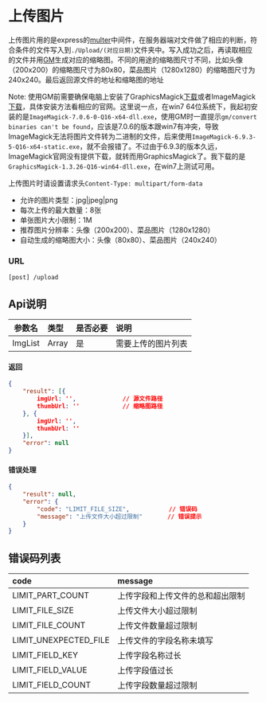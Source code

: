# 上传图片
上传图片用的是express的[multer](https://github.com/expressjs/multer)中间件，在服务器端对文件做了相应的判断，符合条件的文件写入到`./Upload/(对应日期)`文件夹中。写入成功之后，再读取相应的文件并用[GM](https://github.com/aheckmann/gm)生成对应的缩略图。不同的用途的缩略图尺寸不同，比如头像（200x200）的缩略图尺寸为80x80，菜品图片（1280x1280）的缩略图尺寸为240x240。最后返回源文件的地址和缩略图的地址

Note: 使用GM前需要确保电脑上安装了GraphicsMagick[下载](http://www.graphicsmagick.org/download.html#ftp-site-organization)或者ImageMagick[下载](http://www.imagemagick.org/script/download.php)，具体安装方法看相应的官网。这里说一点，在win7 64位系统下，我起初安装的是`ImageMagick-7.0.6-0-Q16-x64-dll.exe`，使用GM时一直提示`gm/convert binaries can't be found`，应该是7.0.6的版本跟win7有冲突，导致ImageMagick无法将图片文件转为二进制的文件，后来使用`ImageMagick-6.9.3-5-Q16-x64-static.exe`，就不会报错了。不过由于6.9.3的版本久远，ImageMagick官网没有提供下载，就转而用GraphicsMagick了。我下载的是`GraphicsMagick-1.3.26-Q16-win64-dll.exe`，在win7上测试可用。

上传图片时请设置请求头`Content-Type: multipart/form-data`

* 允许的图片类型：jpg|jpeg|png
* 每次上传的最大数量：8张
* 单张图片大小限制：1M
* 推荐图片分辨率：头像（200x200）、菜品图片（1280x1280）
* 自动生成的缩略图大小：头像（80x80）、菜品图片（240x240）

### URL
```
[post] /upload
```

## Api说明
| 参数名         | 类型           | 是否必要  | 说明 |
| ------------- |:------------- | :----- | :----- |
| ImgList       | Array         | 是 | 需要上传的图片列表 |


#### 返回
```json
{
    "result": [{
        imgUrl: '',             // 源文件路径
        thumbUrl: ''            // 缩略图路径
    }, {
        imgUrl: '',
        thumbUrl: ''
    }],
    "error": null
}
```

#### 错误处理

```json
{
    "result": null,
    "error": {
        "code": "LIMIT_FILE_SIZE",           // 错误码
        "message": "上传文件大小超过限制"       // 错误提示
    }
}
```

## 错误码列表
| code            | message        |
| :-------------  | :------------- |
| LIMIT_PART_COUNT      | 上传字段和上传文件的总和超出限制 |
| LIMIT_FILE_SIZE       | 上传文件大小超过限制 |
| LIMIT_FILE_COUNT      | 上传文件数量超过限制 |
| LIMIT_UNEXPECTED_FILE | 上传文件的字段名称未填写 |
| LIMIT_FIELD_KEY       | 上传字段名称过长 |
| LIMIT_FIELD_VALUE     | 上传字段值过长 |
| LIMIT_FIELD_COUNT     | 上传字段数量超过限制 |